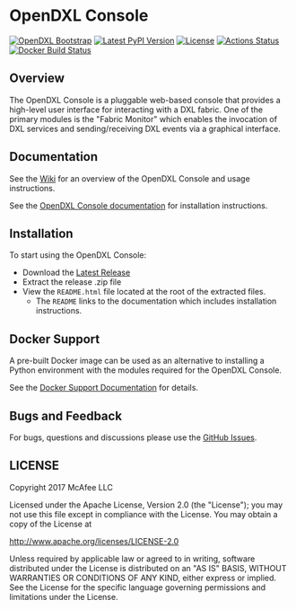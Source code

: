 # OpenDXL Console
[![OpenDXL Bootstrap](https://img.shields.io/badge/Built%20With-OpenDXL%20Bootstrap-blue.svg)](https://github.com/opendxl/opendxl-bootstrap-python)
[![Latest PyPI Version](https://img.shields.io/pypi/v/dxlconsole.svg)](https://pypi.python.org/pypi/dxlconsole)
[![License](https://img.shields.io/badge/License-Apache%202.0-blue.svg)](https://opensource.org/licenses/Apache-2.0)
[![Actions Status](https://github.com/opendxl/opendxl-console/workflows/Build/badge.svg)](https://github.com/opendxl/opendxl-console/actions)
[![Docker Build Status](https://img.shields.io/docker/build/opendxl/opendxl-console.svg)](https://hub.docker.com/r/opendxl/opendxl-console/)


## Overview

The OpenDXL Console is a pluggable web-based console that provides a high-level user interface for interacting with a DXL fabric. One of the primary modules is the "Fabric Monitor" which enables the invocation of DXL services and sending/receiving DXL events via a graphical interface.

## Documentation

See the [Wiki](https://github.com/opendxl/opendxl-console/wiki) for an overview of the OpenDXL Console and usage instructions.

See the [OpenDXL Console documentation](https://opendxl.github.io/opendxl-console/pydoc) for installation instructions.

## Installation

To start using the OpenDXL Console:

* Download the [Latest Release](https://github.com/opendxl/opendxl-console/releases/latest)
* Extract the release .zip file
* View the `README.html` file located at the root of the extracted files.
  * The `README` links to the documentation which includes installation instructions.

## Docker Support

A pre-built Docker image can be used as an alternative to installing a Python environment with the modules required for the OpenDXL Console.

See the [Docker Support Documentation](https://opendxl.github.io/opendxl-console/pydoc/docker.html) for details.

## Bugs and Feedback

For bugs, questions and discussions please use the [GitHub Issues](https://github.com/opendxl/opendxl-console/issues).

## LICENSE

Copyright 2017 McAfee LLC

Licensed under the Apache License, Version 2.0 (the "License"); you may not use this file except in compliance with the License. You may obtain a copy of the License at

http://www.apache.org/licenses/LICENSE-2.0

Unless required by applicable law or agreed to in writing, software distributed under the License is distributed on an "AS IS" BASIS, WITHOUT WARRANTIES OR CONDITIONS OF ANY KIND, either express or implied. See the License for the specific language governing permissions and limitations under the License.
